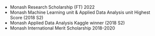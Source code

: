 - Monash Research Scholarship (FT) 2022
- Monash Machine Learning unit & Applied Data Analysis unit Highest Score (2018 S2)
- Monash Applied Data Analysis Kaggle winner (2018 S2)
- Monash International Merit Scholarship 2018-2020